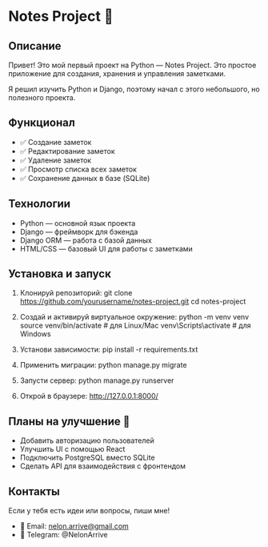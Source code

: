 # Notes Project 📝

## Описание

Привет! Это мой первый проект на Python — Notes Project.
Это простое приложение для создания, хранения и управления заметками.

Я решил изучить Python и Django, поэтому начал с этого небольшого, но полезного проекта.

## Функционал

- ✅ Создание заметок
- ✅ Редактирование заметок
- ✅ Удаление заметок
- ✅ Просмотр списка всех заметок
- ✅ Сохранение данных в базе (SQLite)

## Технологии

- Python — основной язык проекта
- Django — фреймворк для бэкенда
- Django ORM — работа с базой данных
- HTML/CSS — базовый UI для работы с заметками

## Установка и запуск

1. Клонируй репозиторий:
git clone https://github.com/yourusername/notes-project.git
cd notes-project

2. Создай и активируй виртуальное окружение:
python -m venv venv
source venv/bin/activate  # для Linux/Mac
venv\Scripts\activate  # для Windows

3. Установи зависимости:
pip install -r requirements.txt

4. Применить миграции:
python manage.py migrate

5. Запусти сервер:
python manage.py runserver

6. Открой в браузере:
http://127.0.0.1:8000/

## Планы на улучшение 🚀

- Добавить авторизацию пользователей
- Улучшить UI с помощью React
- Подключить PostgreSQL вместо SQLite
- Сделать API для взаимодействия с фронтендом

## Контакты

Если у тебя есть идеи или вопросы, пиши мне!

- 📧 Email: nelon.arrive@gmail.com
- 📱 Telegram: @NelonArrive